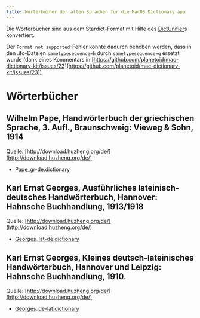 ```yaml
---
title: Wörterbücher der alten Sprachen für die MacOS Dictionary.app
---
```


Die Wörterbücher sind aus dem Stardict-Format mit Hilfe des
[DictUnifier](https://github.com/jjgod/mac-dictionary-kit)s konvertiert.

Der `Format not supported`-Fehler konnte dadurch behoben werden, dass in
den .ifo-Dateien `sametypesequence=h` durch `sametypesequence=g` ersetzt wurde
(dank eines Kommentars in
[https://github.com/planetoid/mac-dictionary-kit/issues/23](https://github.com/planetoid/mac-dictionary-kit/issues/23)).

Wörterbücher
============

Wilhelm Pape, Handwörterbuch der griechischen Sprache, 3. Aufl., Braunschweig: Vieweg & Sohn, 1914
--------------------------------------------------------------------------------------------------

Quelle: [http://download.huzheng.org/de/](http://download.huzheng.org/de/)

-   [Pape_gr-de.dictionary](pape_gr-de.dictionary)

Karl Ernst Georges, Ausführliches lateinisch-deutsches Handwörterbuch, Hannover: Hahnsche Buchhandlung, 1913/1918
-----------------------------------------------------------------------------------------------------------------

Quelle: [http://download.huzheng.org/de/](http://download.huzheng.org/de/)

-   [Georges_lat-de.dictionary](georges_de-lat.dictionary)

Karl Ernst Georges, Kleines deutsch-lateinisches Handwörterbuch, Hannover und Leipzig: Hahnsche Buchhandlung, 1910.
-------------------------------------------------------------------------------------------------------------------

Quelle: [http://download.huzheng.org/de/](http://download.huzheng.org/de/)

-   [Georges_de-lat.dictionary](georges_de-lat.dictionary)

